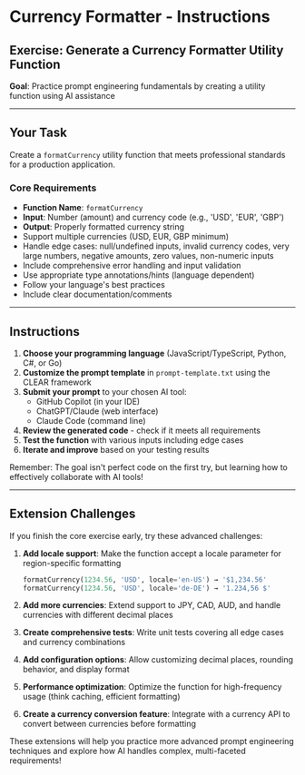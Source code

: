 # Currency Formatter - Instructions

## Exercise: Generate a Currency Formatter Utility Function

**Goal**: Practice prompt engineering fundamentals by creating a utility function using AI assistance

---

## Your Task

Create a `formatCurrency` utility function that meets professional standards for a production application.

### Core Requirements
- **Function Name**: `formatCurrency`
- **Input**: Number (amount) and currency code (e.g., 'USD', 'EUR', 'GBP')
- **Output**: Properly formatted currency string
- Support multiple currencies (USD, EUR, GBP minimum)
- Handle edge cases: null/undefined inputs, invalid currency codes, very large numbers, negative amounts, zero values, non-numeric inputs
- Include comprehensive error handling and input validation
- Use appropriate type annotations/hints (language dependent)
- Follow your language's best practices
- Include clear documentation/comments

---

## Instructions

1. **Choose your programming language** (JavaScript/TypeScript, Python, C#, or Go)
2. **Customize the prompt template** in `prompt-template.txt` using the CLEAR framework
3. **Submit your prompt** to your chosen AI tool:
   - GitHub Copilot (in your IDE)
   - ChatGPT/Claude (web interface)
   - Claude Code (command line)
4. **Review the generated code** - check if it meets all requirements
5. **Test the function** with various inputs including edge cases
6. **Iterate and improve** based on your testing results

Remember: The goal isn't perfect code on the first try, but learning how to effectively collaborate with AI tools!

---

## Extension Challenges

If you finish the core exercise early, try these advanced challenges:

1. **Add locale support**: Make the function accept a locale parameter for region-specific formatting
   ```python
   formatCurrency(1234.56, 'USD', locale='en-US') → '$1,234.56'
   formatCurrency(1234.56, 'USD', locale='de-DE') → '1.234,56 $'
   ```

2. **Add more currencies**: Extend support to JPY, CAD, AUD, and handle currencies with different decimal places

3. **Create comprehensive tests**: Write unit tests covering all edge cases and currency combinations

4. **Add configuration options**: Allow customizing decimal places, rounding behavior, and display format

5. **Performance optimization**: Optimize the function for high-frequency usage (think caching, efficient formatting)

6. **Create a currency conversion feature**: Integrate with a currency API to convert between currencies before formatting

These extensions will help you practice more advanced prompt engineering techniques and explore how AI handles complex, multi-faceted requirements!